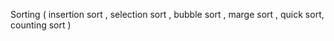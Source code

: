 Sorting 
( insertion sort , selection sort , bubble sort , marge sort , quick sort, counting sort )
